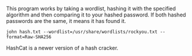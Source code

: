 This program works by taking a wordlist, hashing it with the specified algorithm and then comparing it to your hashed password. If both hashed passwords are the same, it means it has found it. 

```
john hash.txt --wordlist=/usr/share/wordlists/rockyou.txt --format=Raw-SHA256
```

HashCat is a newer version of a hash cracker.


